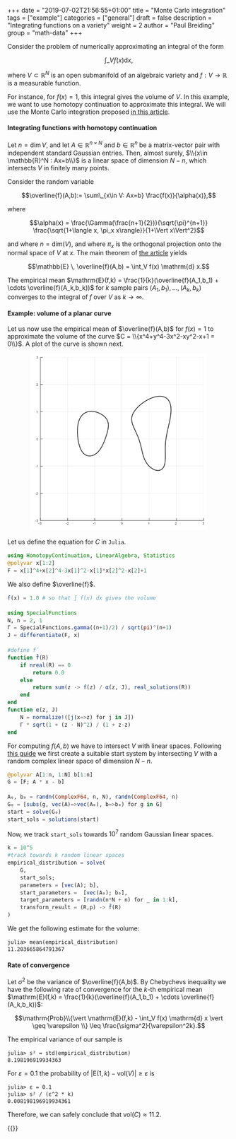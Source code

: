 +++
date = "2019-07-02T21:56:55+01:00"
title = "Monte Carlo integration"
tags = ["example"]
categories = ["general"]
draft = false
description = "Integrating functions on a variety"
weight = 2
author = "Paul Breiding"
group = "math-data"
+++


Consider the problem of numerically approximating an integral of the form

$$\int\_{V} f(x)  \mathrm{d}x,$$

where $V\subset \mathbb{R}^N$ is an open submanifold of an algebraic variety and $f:V\to \mathbb{R}$ is a measurable function.

For instance, for $f(x)=1$, this integral gives the volume of $V$. In this example, we want to use homotopy continuation to approximate this integral. We will use the Monte Carlo integration proposed [in this article](https://arxiv.org/abs/1810.06271).

#### Integrating functions with homotopy continuation

Let $n=\mathrm{dim}\, V$, and let $A\in \mathbb{R}^{n\times N}$ and $b\in \mathbb{R}^n$ be a matrix-vector pair with independent standard Gaussian entries. Then, almost surely, $\\{x\in \mathbb{R}^N : Ax=b\\}$ is a linear space of dimension $N-n$, which intersects $V$ in finitely many points.

Consider the random variable

$$\overline{f}(A,b):= \sum\_{x\in V: Ax=b} \frac{f(x)}{\alpha(x)},$$

where

$$\alpha(x) = \frac{\Gamma(\frac{n+1}{2})}{\sqrt{\pi}^{n+1}} \frac{\sqrt{1+\langle x, \pi_x x\rangle}}{1+\Vert x\Vert^2}$$

and where $n=\mathrm{dim}(V)$, and where $\pi_x$ is the orthogonal projection onto the normal space of $V$ at $x$. The main theorem of [the article](https://arxiv.org/abs/1810.06271) yields

$$\mathbb{E} \, \overline{f}(A,b) = \int_V f(x)  \mathrm{d} x.$$

The empirical mean $\mathrm{E}(f,k) = \frac{1}{k}(\overline{f}(A_1,b_1) + \cdots \overline{f}(A_k,b_k))$ for $k$ sample pairs $(A_1,b_1),\ldots, (A_k,b_k)$ converges to the integral of $f$ over $V$ as $k\to \infty$.

#### Example: volume of a planar curve

Let us now use the empirical mean of $\overline{f}(A,b)$ for $f(x)=1$ to approximate the volume of the curve $C = \\{x^4+y^4-3x^2-xy^2-x+1 = 0\\}$. A plot of the curve is shown next.

<p style="text-align:center;"><img src="/images/curve0.png" width="400px"/></p>


Let us define the equation for $C$ in `Julia`.

```julia
using HomotopyContinuation, LinearAlgebra, Statistics
@polyvar x[1:2]
F = x[1]^4+x[2]^4-3x[1]^2-x[1]*x[2]^2-x[2]+1
```

We also define $\overline{f}$.

```julia
f(x) = 1.0 # so that ∫ f(x) dx gives the volume

using SpecialFunctions
N, n = 2, 1
Γ = SpecialFunctions.gamma((n+1)/2) / sqrt(pi)^(n+1)
J = differentiate(F, x)

#define f̄
function f̄(R)
    if nreal(R) == 0
        return 0.0
    else
        return sum(z -> f(z) / α(z, J), real_solutions(R))
    end
end
function α(z, J)
    N = normalize!([j(x=>z) for j in J])
    Γ * sqrt(1 + (z ⋅ N)^2) / (1 + z⋅z)
end
```

For computing $f(A,b)$ we have to intersect $V$ with linear spaces. Following [this guide](/guides/many-systems) we first create a suitable start system by intersecting $V$ with a random complex linear space of dimension $N-n$.

```julia
@polyvar A[1:n, 1:N] b[1:n]
G = [F; A * x - b]

A₀, b₀ = randn(ComplexF64, n, N), randn(ComplexF64, n)
G₀ = [subs(g, vec(A)=>vec(A₀), b=>b₀) for g in G]
start = solve(G₀)
start_sols = solutions(start)
```


Now, we track `start_sols` towards $10^7$ random Gaussian linear spaces.

```julia
k = 10^5
#track towards k random linear spaces
empirical_distribution = solve(
    G,
    start_sols;
    parameters = [vec(A); b],
    start_parameters =  [vec(A₀); b₀],
    target_parameters = [randn(n*N + n) for _ in 1:k],
    transform_result = (R,p) -> f̄(R)
)
```

We get the following estimate for the volume:

```julia-repl
julia> mean(empirical_distribution)
11.203665864791367
```

#### Rate of convergence

Let $\sigma^2$ be the variance of $\overline{f}(A,b)$. By Chebychevs inequality we have the following rate of convergence for the $k$-th empirical mean $\mathrm{E}(f,k) = \frac{1}{k}(\overline{f}(A_1,b_1) + \cdots \overline{f}(A_k,b_k))$:

$$\mathrm{Prob}\\{\vert \mathrm{E}(f,k) -  \int_V f(x)  \mathrm{d} x \vert \geq \varepsilon \\} \leq \frac{\sigma^2}{\varepsilon^2k}.$$

The empirical variance of our sample is

```julia-repl
julia> s² = std(empirical_distribution)
8.198196919934363
```

For $\varepsilon = 0.1$ the probability of $\vert \mathrm{E}(1,k) - \mathrm{vol}(V)\vert\geq \varepsilon$ is

```julia-repl
julia> ε = 0.1
julia> s² / (ε^2 * k)
0.008198196919934361
```

Therefore, we can safely conclude that $\mathrm{vol}( C ) \approx 11.2$.

{{<bibtex >}}
